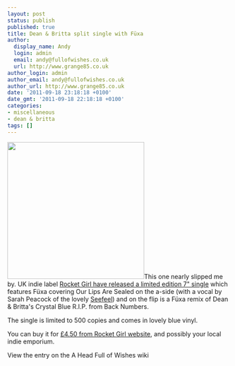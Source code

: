 ```yaml
---
layout: post
status: publish
published: true
title: Dean & Britta split single with Füxa
author:
  display_name: Andy
  login: admin
  email: andy@fullofwishes.co.uk
  url: http://www.grange85.co.uk
author_login: admin
author_email: andy@fullofwishes.co.uk
author_url: http://www.grange85.co.uk
date: '2011-09-18 23:18:18 +0100'
date_gmt: '2011-09-18 22:18:18 +0100'
categories:
- miscellaneous
- dean & britta
tags: []
---
```

<p><img alt="" src="https://media.fullofwishes.co.uk/07-dean_and_britta/sleeves/dab_crystalblue.jpg" title="Our Lips Are Sealed / Crystal Blue" class="alignright" width="310" height="310" />This one nearly slipped me by. UK indie label <a href="http://rocketgirl.co.uk/label/release/rgirl76">Rocket Girl have released a limited edition 7" single</a> which features Füxa covering Our Lips Are Sealed on the a-side (with a vocal by Sarah Peacock of the lovely <a href="http://en.wikipedia.org/wiki/Seefeel">Seefeel</a>) and on the flip is a Füxa remix of Dean & Britta's Crystal Blue R.I.P. from Back Numbers.</p>
<p>The single is limited to 500 copies and comes in lovely blue vinyl.</p>
<p>You can buy it for <a href="http://rocketgirl.co.uk/label/release/rgirl76">£4.50 from Rocket Girl website</a>, and possibly your local indie emporium.</p>
<p><span class="removed_link" title="https://db.fullofwishes.co.uk/wiki/Our_Lips_Are_Sealed_/_Crystal_Blue">View the entry on the A Head Full of Wishes wiki</span></p>
